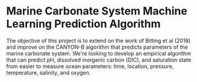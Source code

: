 # Marine Carbonate System Machine Learning Prediction Algorithm

The objective of this project is to extend on the work of Bitting et al (2018) and improve on the CANYON-B algorithm that predicts parameters of the marine carbonate system. We're looking to develop an empirical algorithm that can predict pH, dissolved inorganic carbon (DIC), and saturation state from easier to measure ocean parameters: time, location, pressure, temperature, salinity, and oxygen. 
